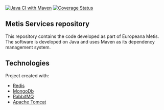 [![Java CI with Maven](https://github.com/europeana/metis-framework/actions/workflows/maven.yml/badge.svg)](https://github.com/europeana/metis-framework/actions/workflows/maven.yml)
[![Coverage Status](https://coveralls.io/repos/github/europeana/metis-framework/badge.svg?branch=develop)](https://coveralls.io/github/europeana/metis-framework?branch=develop)

## Metis Services repository

This repository contains the code developed as part of Europeana Metis.  
The software is developed on Java and uses Maven as its dependency management system.

## Technologies

Project created with:

* [Redis](https://redis.io/)
* [MongoDb](https://www.mongodb.com/)
* [RabbitMQ](https://www.rabbitmq.com/)
* [Apache Tomcat](https://tomcat.apache.org/)